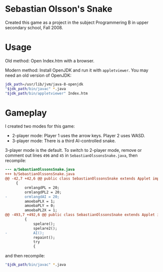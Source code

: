 Sebastian Olsson's Snake
=====

Created this game as a project in the subject Programmering B in upper secondary school, Fall 2008.

Usage
=====
Old method: Open Index.htm with a browser.

Modern method: Install OpenJDK and run it with `appletviewer`. You may need an
old version of OpenJDK:

```bash
jdk_path=/usr/lib/jvm/java-8-openjdk
"$jdk_path/bin/javac" *.java
"$jdk_path/bin/appletviewer" Index.htm
```

Gameplay
=====

I created two modes for this game:

* 2-player mode: Player 1 uses the arrow keys. Player 2 uses WASD.
* 3-player mode: There is a third AI-controlled snake.

3-player mode is the default. To switch to 2-player mode,
remove or comment out lines `496` and `45` in `SebastianOlssonsSnake.java`,
then recompile:

```diff
--- a/SebastianOlssonsSnake.java
+++ b/SebastianOlssonsSnake.java
@@ -42,7 +42,6 @@ public class SebastianOlssonsSnake extends Applet implements Runnable
     {
         ormlangdPL = 20;
         ormlangdPL2 = 20;
-        ormlangdAI = 20;
         amoebaPLX = 1;
         amoebaPLY = 0;
         amoebaPL2X = 1;
@@ -493,7 +492,6 @@ public class SebastianOlssonsSnake extends Applet implements Runnable
         {
             spelare();
             spelare2();
-            AI();
             repaint();
             try
             {
```

and then recompile:

```bash
"$jdk_path/bin/javac" *.java
```
